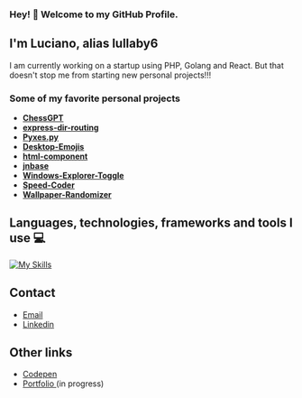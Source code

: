 ### Hey! 👋 Welcome to my GitHub Profile.
## I'm Luciano, alias lullaby6

I am currently working on a startup using PHP, Golang and React.
But that doesn't stop me from starting new personal projects!!!

### Some of my favorite personal projects

- **[ChessGPT](https://github.com/lullaby6/ChessGPT)**
- **[express-dir-routing](https://github.com/lullaby6/express-dir-routing)**
- **[Pyxes.py](https://github.com/lullaby6/Pyxes.py)**
- **[Desktop-Emojis](https://github.com/lullaby6/Desktop-Emojis)**
- **[html-component](https://github.com/lullaby6/html-component)**
- **[jnbase](https://github.com/lullaby6/jnbase)**
- **[Windows-Explorer-Toggle](https://github.com/lullaby6/Windows-Explorer-Toggle)**
- **[Speed-Coder](https://github.com/lullaby6/Speed-Coder)**
- **[Wallpaper-Randomizer](https://github.com/lullaby6/Wallpaper-Randomizer)**

## Languages, technologies, frameworks and tools I use 💻
[![My Skills](https://skillicons.dev/icons?i=js,html,css,nodejs,express,prisma,react,svelte,astro,tailwind,golang,php,java,cs,python,fastapi,django,flask,mysql,postgresql,mongodb,git,docker,postman)](https://skillicons.dev)

## Contact
- [Email](mailto:lucianobrumer5@gmail.com)
- [Linkedin](linkedin.com/in/luciano-brumer/)

## Other links
- [Codepen](codepen.io/lucianobrumer)
- [Portfolio ](lullaby6.github.io) (in progress)
